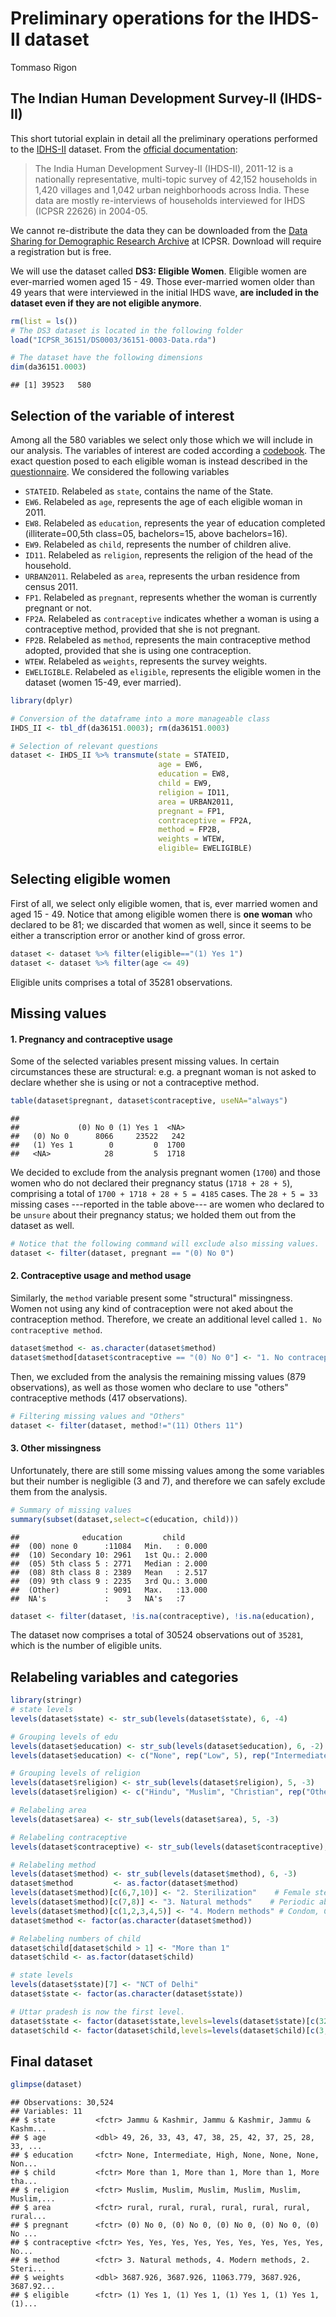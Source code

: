# Preliminary operations for the IHDS-II dataset
Tommaso Rigon  

## The Indian Human Development Survey-II (IHDS-II)

This short tutorial explain in detail all the preliminary operations performed to the [IDHS-II](http://ihds.info/IHDS-II) dataset. From the [official documentation](http://www.icpsr.umich.edu/icpsrweb/content/DSDR/idhs-II-data-guide.html):

> The India Human Development Survey-II (IHDS-II), 2011-12 is a nationally representative, multi-topic survey of 42,152 households in 1,420 villages and 1,042 urban neighborhoods across India. These data are mostly re-interviews of households interviewed for IHDS (ICPSR 22626) in 2004-05.

We cannot re-distribute the data they can be downloaded from the [Data Sharing for Demographic Research Archive](http://www.icpsr.umich.edu/icpsrweb/ICPSR/studies/36151) at ICPSR. Download will require a registration but is free. 

We will use the dataset called **DS3: Eligible Women**. Eligible women are ever-married women aged 15 - 49. Those ever-married women older than 49 years that were interviewed in the initial IHDS wave, **are included in the dataset even if they are not eligible anymore**.


```r
rm(list = ls())
# The DS3 dataset is located in the following folder
load("ICPSR_36151/DS0003/36151-0003-Data.rda")

# The dataset have the following dimensions
dim(da36151.0003)
```

```
## [1] 39523   580
```

## Selection of the variable of interest

Among all the $580$ variables we select only those which we will include in our analysis. The variables of interest are coded according a [codebook](http://www.icpsr.umich.edu/cgi-bin/file?comp=none&study=36151&ds=3&file_id=1207405&path=ICPSR). The exact question posed to each eligible woman is instead described in the [questionnaire](http://www.icpsr.umich.edu/cgi-bin/file?comp=none&study=36151&ds=3&file_id=1212084&path=ICPSR). We considered the following variables

- `STATEID`. Relabeled as `state`, contains the name of the State.
- `EW6`. Relabeled as `age`, represents the age of each eligible woman in 2011.
- `EW8`. Relabeled as `education`, represents the year of education completed (illiterate=00,5th class=05, bachelors=15, above bachelors=16).
- `EW9`. Relabeled as `child`, represents the number of children alive.
- `ID11`. Relabeled as `religion`, represents the religion of the head of the household.
- `URBAN2011`. Relabeled as `area`, represents the urban residence from census 2011.
- `FP1`.  Relabeled as `pregnant`, represents whether the woman is currently pregnant or not.
- `FP2A`. Relabeled as `contraceptive` indicates whether a woman is using a contraceptive method, provided that she is not pregnant.
- `FP2B`. Relabeled as `method`, represents the main contraceptive method adopted, provided that she is using one contraception.
- `WTEW`. Relabeled as `weights`, represents the survey weights.
- `EWELIGIBLE`. Relabeled as `eligible`, represents the eligible women in the dataset (women 15-49, ever married).



```r
library(dplyr)

# Conversion of the dataframe into a more manageable class
IHDS_II <- tbl_df(da36151.0003); rm(da36151.0003)

# Selection of relevant questions
dataset <- IHDS_II %>% transmute(state = STATEID, 
                                 age = EW6, 
                                 education = EW8, 
                                 child = EW9,  
                                 religion = ID11, 
                                 area = URBAN2011, 
                                 pregnant = FP1, 
                                 contraceptive = FP2A, 
                                 method = FP2B, 
                                 weights = WTEW, 
                                 eligible= EWELIGIBLE)
```



## Selecting eligible women

First of all, we select only eligible women, that is, ever married women and aged 15 - 49. Notice that among eligible women there is **one woman** who declared to be 81; we discarded that women as well, since it seems to be either a transcription error or another kind of gross error.


```r
dataset <- dataset %>% filter(eligible=="(1) Yes 1")
dataset <- dataset %>% filter(age <= 49)
```

Eligible units comprises a total of 35281 observations.

## Missing values 

#### 1. Pregnancy and contraceptive usage
Some of the selected variables present missing values. In certain circumstances these are structural: e.g. a pregnant woman is not asked to declare whether she is using or not a contraceptive method. 


```r
table(dataset$pregnant, dataset$contraceptive, useNA="always")
```

```
##            
##             (0) No 0 (1) Yes 1  <NA>
##   (0) No 0      8066     23522   242
##   (1) Yes 1        0         0  1700
##   <NA>            28         5  1718
```

We decided to exclude from the analysis pregnant women (`1700`) and those women who do not declared their pregnancy status (`1718 + 28 + 5`), comprising a total of `1700 + 1718 + 28 + 5 = 4185` cases. The `28 + 5 = 33` missing cases ---reported in the table above--- are women who declared to be `unsure` about their pregnancy status; we holded them out from the dataset as well.


```r
# Notice that the following command will exclude also missing values.
dataset <- filter(dataset, pregnant == "(0) No 0")
```

#### 2. Contraceptive usage and method usage

Similarly, the `method` variable present some "structural" missingness. Women not using any kind of contraception were not aked about the contraception method. Therefore, we create an additional level called `1. No contraceptive method`.


```r
dataset$method <- as.character(dataset$method)
dataset$method[dataset$contraceptive == "(0) No 0"] <- "1. No contraceptive method"
```

Then, we excluded from the analysis the remaining missing values (879 observations), as well as those women who declare to use "others" contraceptive methods (417 observations).


```r
# Filtering missing values and "Others"
dataset <- filter(dataset, method!="(11) Others 11")
```


#### 3. Other missingness

Unfortunately, there are still some missing values among the some variables but their number is negligible (3 and 7), and therefore we can safely exclude them from the analysis. 


```r
# Summary of missing values
summary(subset(dataset,select=c(education, child)))
```

```
##              education         child       
##  (00) none 0      :11084   Min.   : 0.000  
##  (10) Secondary 10: 2961   1st Qu.: 2.000  
##  (05) 5th class 5 : 2771   Median : 2.000  
##  (08) 8th class 8 : 2389   Mean   : 2.517  
##  (09) 9th class 9 : 2235   3rd Qu.: 3.000  
##  (Other)          : 9091   Max.   :13.000  
##  NA's             :    3   NA's   :7
```

```r
dataset <- filter(dataset, !is.na(contraceptive), !is.na(education),  !is.na(child))
```

The dataset now comprises a total of 30524 observations out of `35281`, which is the number of eligible units.

## Relabeling variables and categories


```r
library(stringr)
# state levels
levels(dataset$state) <- str_sub(levels(dataset$state), 6, -4)

# Grouping levels of edu
levels(dataset$education) <- str_sub(levels(dataset$education), 6, -2)
levels(dataset$education) <- c("None", rep("Low", 5), rep("Intermediate", 6), rep("High", 5))

# Grouping levels of religion
levels(dataset$religion) <- str_sub(levels(dataset$religion), 5, -3)
levels(dataset$religion) <- c("Hindu", "Muslim", "Christian", rep("Other", 6))

# Relabeling area
levels(dataset$area) <- str_sub(levels(dataset$area), 5, -3)

# Relabeling contraceptive
levels(dataset$contraceptive) <- str_sub(levels(dataset$contraceptive), 5, -3)

# Relabeling method
levels(dataset$method) <- str_sub(levels(dataset$method), 6, -3)
dataset$method         <- as.factor(dataset$method)
levels(dataset$method)[c(6,7,10)] <- "2. Sterilization"    # Female sterilization, Hysteroctomy, Male sterilization 
levels(dataset$method)[c(7,8)] <- "3. Natural methods"    # Periodic abstinence, Withdrawal 
levels(dataset$method)[c(1,2,3,4,5)] <- "4. Modern methods" # Condom, Copper T/IUD, Diaphgram/Jelly, Injectible contraception, Oral pill
dataset$method <- factor(as.character(dataset$method))

# Relabeling numbers of child
dataset$child[dataset$child > 1] <- "More than 1"
dataset$child <- as.factor(dataset$child)

# state levels
levels(dataset$state)[7] <- "NCT of Delhi"
dataset$state <- factor(as.character(dataset$state))

# Uttar pradesh is now the first level.
dataset$state <- factor(dataset$state,levels=levels(dataset$state)[c(32,1:31,33)])
dataset$child <- factor(dataset$child,levels=levels(dataset$child)[c(3,1,2)])
```

## Final dataset


```r
glimpse(dataset)
```

```
## Observations: 30,524
## Variables: 11
## $ state         <fctr> Jammu & Kashmir, Jammu & Kashmir, Jammu & Kashm...
## $ age           <dbl> 49, 26, 33, 43, 47, 38, 25, 42, 37, 25, 28, 33, ...
## $ education     <fctr> None, Intermediate, High, None, None, None, Non...
## $ child         <fctr> More than 1, More than 1, More than 1, More tha...
## $ religion      <fctr> Muslim, Muslim, Muslim, Muslim, Muslim, Muslim,...
## $ area          <fctr> rural, rural, rural, rural, rural, rural, rural...
## $ pregnant      <fctr> (0) No 0, (0) No 0, (0) No 0, (0) No 0, (0) No ...
## $ contraceptive <fctr> Yes, Yes, Yes, Yes, Yes, Yes, Yes, Yes, Yes, No...
## $ method        <fctr> 3. Natural methods, 4. Modern methods, 2. Steri...
## $ weights       <dbl> 3687.926, 3687.926, 11063.779, 3687.926, 3687.92...
## $ eligible      <fctr> (1) Yes 1, (1) Yes 1, (1) Yes 1, (1) Yes 1, (1)...
```

